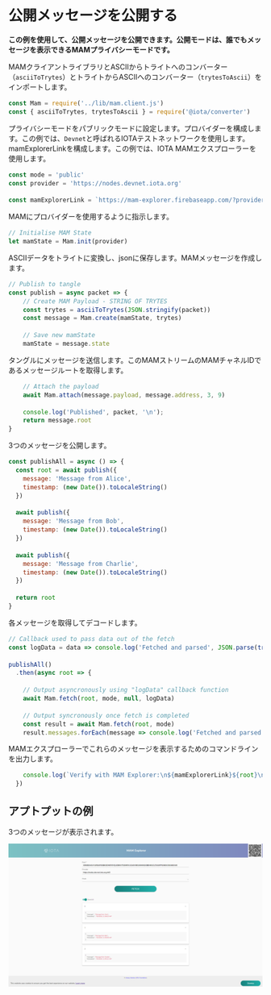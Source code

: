 # 公開メッセージを公開する
<!-- # Publishing public messages -->

**この例を使用して、公開メッセージを公開できます。公開モードは、誰でもメッセージを表示できるMAMプライバシーモードです。**
<!-- **Using this example you can publish a public message.  Public is the MAM privacy mode which allows messages to be viewed by anyone** -->

MAMクライアントライブラリとASCIIからトライトへのコンバーター（`asciiToTrytes`）とトライトからASCIIへのコンバーター（`trytesToAscii`）をインポートします。
<!-- Import the MAM client library and the ascii to tryte and tryte to ascii converters -->

```js
const Mam = require('../lib/mam.client.js')
const { asciiToTrytes, trytesToAscii } = require('@iota/converter')
```

プライバシーモードをパブリックモードに設定します。プロバイダーを構成します。この例では、`Devnet`と呼ばれるIOTAテストネットワークを使用します。mamExplorerLinkを構成します。この例では、IOTA MAMエクスプローラーを使用します。
<!-- Set the privacy mode to public.  Configure the provider.  This example uses the IOTA testbed, called "Devnet".  Configure the mamExplorerLink.  This example uses the IOTA MAM explorer. -->

```js
const mode = 'public'
const provider = 'https://nodes.devnet.iota.org'

const mamExplorerLink = `https://mam-explorer.firebaseapp.com/?provider=${encodeURIComponent(provider)}&mode=${mode}&root=`
```

MAMにプロバイダーを使用するように指示します。
<!-- Tell MAM to use the provider -->

```js
// Initialise MAM State
let mamState = Mam.init(provider)
```

ASCIIデータをトライトに変換し、jsonに保存します。MAMメッセージを作成します。
<!-- Convert the ascii data to trytes and store it in json.  Create your MAM message -->

```js
// Publish to tangle
const publish = async packet => {
    // Create MAM Payload - STRING OF TRYTES
    const trytes = asciiToTrytes(JSON.stringify(packet))
    const message = Mam.create(mamState, trytes)

    // Save new mamState
    mamState = message.state
```

タングルにメッセージを送信します。このMAMストリームのMAMチャネルIDであるメッセージルートを取得します。
<!-- Send your message to the Tangle. You will get the message root which is the MAM channel ID for this MAM stream -->

```js
    // Attach the payload
    await Mam.attach(message.payload, message.address, 3, 9)

    console.log('Published', packet, '\n');
    return message.root
}
```

3つのメッセージを公開します。
<!-- Publish three messages -->

```js
const publishAll = async () => {
  const root = await publish({
    message: 'Message from Alice',
    timestamp: (new Date()).toLocaleString()
  })

  await publish({
    message: 'Message from Bob',
    timestamp: (new Date()).toLocaleString()
  })

  await publish({
    message: 'Message from Charlie',
    timestamp: (new Date()).toLocaleString()
  })

  return root
}
```

各メッセージを取得してデコードします。
<!-- Fetch each message and decode it -->

```js
// Callback used to pass data out of the fetch
const logData = data => console.log('Fetched and parsed', JSON.parse(trytesToAscii(data)), '\n')

publishAll()
  .then(async root => {

    // Output asyncronously using "logData" callback function
    await Mam.fetch(root, mode, null, logData)

    // Output syncronously once fetch is completed
    const result = await Mam.fetch(root, mode)
    result.messages.forEach(message => console.log('Fetched and parsed', JSON.parse(trytesToAscii(message)), '\n'))
```

MAMエクスプローラーでこれらのメッセージを表示するためのコマンドラインを出力します。
<!-- Print the command line for viewing these messages in the MAM Explorer -->

```js
    console.log(`Verify with MAM Explorer:\n${mamExplorerLink}${root}\n`);
  })
```

## アプトプットの例
<!-- ## Example output -->

3つのメッセージが表示されます。
<!-- You should see three messages -->

![screen capture verifying publishing and fetching](images/mamSimple.png)
